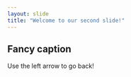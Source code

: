 ```yaml
---
layout: slide
title: "Welcome to our second slide!"
---
```

## Fancy caption
Use the left arrow to go back!
